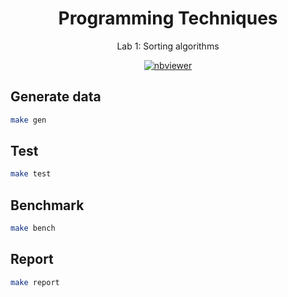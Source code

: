 <p align="center">
  <h1 align="center">Programming Techniques</h1>
  <p align="center">
      Lab 1: Sorting algorithms
  </p> 
  <p align="center">
    <a href="https://nbviewer.jupyter.org/github/mitinarseny/HSEProgTechLab1/blob/master/report.ipynb?flush=true">
      <img align="center" alt="nbviewer" src="https://img.shields.io/badge/render-nbviewer-F37726.svg?logo=jupyter&style=flat-square">
    </a>   
  </p> 
</p>

## Generate data

```bash
make gen
```

## Test

```bash
make test
```

## Benchmark

```bash
make bench
```

## Report
```bash
make report
```
